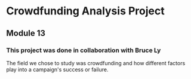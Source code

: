 # Crowdfunding Analysis Project
## Module 13
### This project was done in collaboration with Bruce Ly

The field we chose to study was crowdfunding and how different factors play into a campaign's success or failure.

